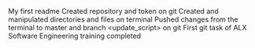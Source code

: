 My first readme
Created repository and token on git
Created and manipulated directories and files on terminal
Pushed changes from the terminal to master and branch <update_script> on git 
First git task of ALX Software Engineering training completed
